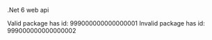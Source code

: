 .Net 6 web api

Valid package has id: 999000000000000001
Invalid package has id: 999000000000000002
